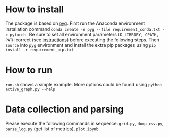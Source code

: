 # How to install
The package is based on [pyg](https://rusty1s.github.io/pytorch_geometric/build/html/index.html).
First run the Anaconda environment installation command
``
conda create -n pyg --file requirement_conda.txt -c pytorch 
``
Be sure to set all environment parameters `LD_LIBRARY, CPATH, PATH` correct (see [instructions](https://rusty1s.github.io/pytorch_geometric/build/html/notes/installation.html)) before executing the following steps.
Then `source` into `pyg` environment and install the extra pip packages using
``
pip install -r requirement_pip.txt
``

# How to run
`run.sh` shows a simple example. More options could be found using `python active_graph.py --help`

# Data collection and parsing
Please execute the following commands in sequence:
`grid.py`, `dump_csv.py`, `parse_log.py` (get list of metrics), `plot.ipynb`
